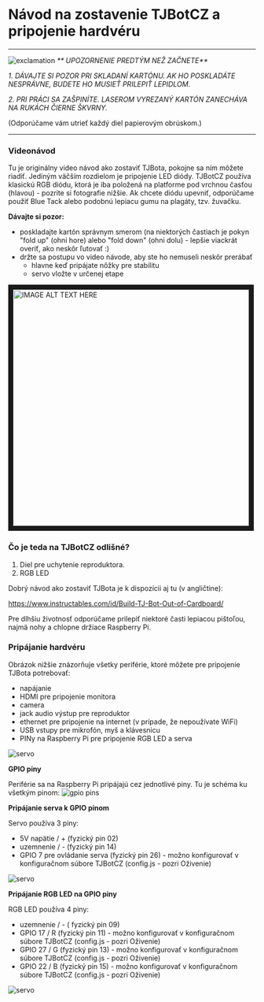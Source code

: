 # Návod na zostavenie TJBotCZ a pripojenie hardvéru 

---
![exclamation](https://raw.githubusercontent.com/tjbotcz/manuals/master/images/exclamation.png) _** UPOZORNENIE PREDTÝM NEŽ ZAČNETE**_ 

 _1. DÁVAJTE SI POZOR PRI SKLADANÍ KARTÓNU. AK HO POSKLADÁTE NESPRÁVNE, BUDETE HO MUSIEŤ PRILEPIŤ LEPIDLOM._
 
 _2. PRI PRÁCI SA ZAŠPINÍTE. LASEROM VYREZANÝ KARTÓN ZANECHÁVA NA RUKÁCH ČIERNE ŠKVRNY._

(Odporúčame vám utrieť každý diel papierovým obrúskom.)

---

### Videonávod
Tu je originálny video návod ako zostaviť TJBota, pokojne sa ním môžete riadiť. Jediným väčším rozdielom je pripojenie LED diódy. TJBotCZ používa klasickú RGB diódu, ktorá je iba položená na platforme pod vrchnou časťou (hlavou) - pozrite si fotografie nižšie. Ak chcete diódu upevniť, odporúčame použiť Blue Tack alebo podobnú lepiacu gumu na plagáty, tzv. žuvačku. 

**Dávajte si pozor:**
* poskladajte kartón správnym smerom (na niektorých častiach je pokyn "fold up" (ohni hore) alebo "fold down" (ohni dolu) - lepšie viackrát overiť, ako neskôr ľutovať :)
* držte sa postupu vo video návode, aby ste ho nemuseli neskôr prerábať 
  * hlavne keď pripájate nôžky pre stabilitu
  * servo vložte v určenej etape  


<a href="http://www.youtube.com/watch?feature=player_embedded&v=bLt3Cf2Ui3o" target="_blank"><img src="http://img.youtube.com/vi/bLt3Cf2Ui3o/0.jpg" alt="IMAGE ALT TEXT HERE" width="480" border="10" /></a>

### Čo je teda na TJBotCZ odlišné?

1. Diel pre uchytenie reproduktora.
2. RGB LED

Dobrý návod ako zostaviť TJBota je k dispozícii aj tu (v angličtine):

https://www.instructables.com/id/Build-TJ-Bot-Out-of-Cardboard/

Pre dlhšiu životnosť odporúčame prilepiť niektoré časti lepiacou pištoľou, najmä nohy a chlopne držiace Raspberry Pi. 

### Pripájanie hardvéru

Obrázok nižšie znázorňuje všetky periférie, ktoré môžete pre pripojenie TJBota potrebovať:
* napájanie 
* HDMI pre pripojenie monitora
* camera 
* jack audio výstup pre reproduktor
* ethernet pre pripojenie na internet (v prípade, že nepoužívate WiFi)
* USB vstupy pre mikrofón, myš a klávesnicu
* PINy na Raspberry Pi pre pripojenie RGB LED a serva

![servo](https://raw.githubusercontent.com/tjbotcz/manuals/master/images/rpi-connect.jpg)


**GPIO piny**

Periférie sa na Raspberry Pi pripájajú cez jednotlivé piny. Tu je schéma ku všetkým pinom:
![gpio pins](https://raw.githubusercontent.com/tjbotcz/manuals/master/images/rpi_pins.png)


**Pripájanie serva k GPIO pinom**

Servo používa 3 piny:
* 5V napätie / + (fyzický pin 02)
* uzemnenie / - (fyzický pin 14)
* GPIO 7 pre ovládanie serva (fyzický pin 26) - možno konfigurovať v konfiguračnom súbore TJBotCZ (config.js - pozri Oživenie)


![servo](https://raw.githubusercontent.com/tjbotcz/manuals/master/images/hw-servo.jpg)


**Pripájanie RGB LED na GPIO piny**

RGB LED používa 4 piny:
* uzemnenie / - ( fyzický pin 09)
* GPIO 17 / R (fyzický pin 11) - možno konfigurovať v konfiguračnom súbore TJBotCZ (config.js - pozri Oživenie)
* GPIO 27 / G (fyzický pin 13) - možno konfigurovať v konfiguračnom súbore TJBotCZ (config.js - pozri Oživenie)
* GPIO 22 / B (fyzický pin 15) - možno konfigurovať v konfiguračnom súbore TJBotCZ (config.js - pozri Oživenie)

![servo](https://raw.githubusercontent.com/tjbotcz/manuals/master/images/hw-rgbled.jpg)


